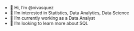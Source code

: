 - 👋 Hi, I’m @nivasquez
- 👀 I’m interested in Statistics, Data Analytics, Data Science
- 🌱 I’m currently working as a Data Analyst
- 💞️ I’m looking to learn more about SQL

<!---
nivasquez/nivasquez is a ✨ special ✨ repository because its `README.md` (this file) appears on your GitHub profile.
You can click the Preview link to take a look at your changes.
--->
